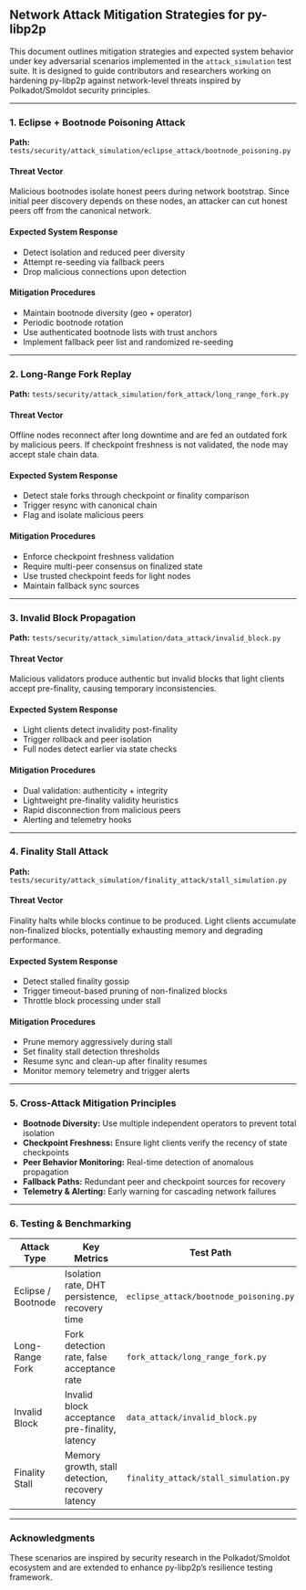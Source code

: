 ## Network Attack Mitigation Strategies for py-libp2p

This document outlines mitigation strategies and expected system behavior under key adversarial scenarios implemented in the `attack_simulation` test suite. It is designed to guide contributors and researchers working on hardening py-libp2p against network-level threats inspired by Polkadot/Smoldot security principles.

---

### 1. Eclipse + Bootnode Poisoning Attack

**Path:** `tests/security/attack_simulation/eclipse_attack/bootnode_poisoning.py`

#### Threat Vector

Malicious bootnodes isolate honest peers during network bootstrap. Since initial peer discovery depends on these nodes, an attacker can cut honest peers off from the canonical network.

#### Expected System Response

* Detect isolation and reduced peer diversity
* Attempt re-seeding via fallback peers
* Drop malicious connections upon detection

#### Mitigation Procedures

* Maintain bootnode diversity (geo + operator)
* Periodic bootnode rotation
* Use authenticated bootnode lists with trust anchors
* Implement fallback peer list and randomized re-seeding

---

### 2. Long-Range Fork Replay

**Path:** `tests/security/attack_simulation/fork_attack/long_range_fork.py`

#### Threat Vector

Offline nodes reconnect after long downtime and are fed an outdated fork by malicious peers. If checkpoint freshness is not validated, the node may accept stale chain data.

#### Expected System Response

* Detect stale forks through checkpoint or finality comparison
* Trigger resync with canonical chain
* Flag and isolate malicious peers

#### Mitigation Procedures

* Enforce checkpoint freshness validation
* Require multi-peer consensus on finalized state
* Use trusted checkpoint feeds for light nodes
* Maintain fallback sync sources

---

### 3. Invalid Block Propagation

**Path:** `tests/security/attack_simulation/data_attack/invalid_block.py`

#### Threat Vector

Malicious validators produce authentic but invalid blocks that light clients accept pre-finality, causing temporary inconsistencies.

#### Expected System Response

* Light clients detect invalidity post-finality
* Trigger rollback and peer isolation
* Full nodes detect earlier via state checks

#### Mitigation Procedures

* Dual validation: authenticity + integrity
* Lightweight pre-finality validity heuristics
* Rapid disconnection from malicious peers
* Alerting and telemetry hooks

---

### 4. Finality Stall Attack

**Path:** `tests/security/attack_simulation/finality_attack/stall_simulation.py`

#### Threat Vector

Finality halts while blocks continue to be produced. Light clients accumulate non-finalized blocks, potentially exhausting memory and degrading performance.

#### Expected System Response

* Detect stalled finality gossip
* Trigger timeout-based pruning of non-finalized blocks
* Throttle block processing under stall

#### Mitigation Procedures

* Prune memory aggressively during stall
* Set finality stall detection thresholds
* Resume sync and clean-up after finality resumes
* Monitor memory telemetry and trigger alerts

---

### 5. Cross-Attack Mitigation Principles

* **Bootnode Diversity:** Use multiple independent operators to prevent total isolation
* **Checkpoint Freshness:** Ensure light clients verify the recency of state checkpoints
* **Peer Behavior Monitoring:** Real-time detection of anomalous propagation
* **Fallback Paths:** Redundant peer and checkpoint sources for recovery
* **Telemetry & Alerting:** Early warning for cascading network failures

---

###  6. Testing & Benchmarking

| Attack Type        | Key Metrics                                      | Test Path                              |
| ------------------ | ------------------------------------------------ | -------------------------------------- |
| Eclipse / Bootnode | Isolation rate, DHT persistence, recovery time   | `eclipse_attack/bootnode_poisoning.py` |
| Long-Range Fork    | Fork detection rate, false acceptance rate       | `fork_attack/long_range_fork.py`       |
| Invalid Block      | Invalid block acceptance pre-finality, latency   | `data_attack/invalid_block.py`         |
| Finality Stall     | Memory growth, stall detection, recovery latency | `finality_attack/stall_simulation.py`  |

---

### Acknowledgments

These scenarios are inspired by security research in the Polkadot/Smoldot ecosystem and are extended to enhance py-libp2p’s resilience testing framework.